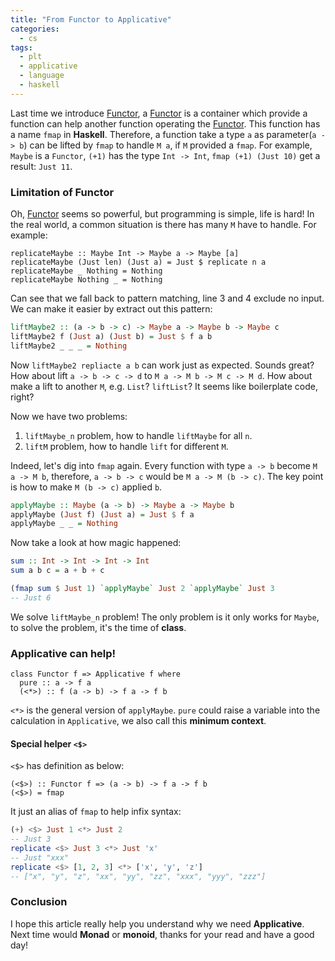 ```yaml
---
title: "From Functor to Applicative"
categories:
  - cs
tags:
  - plt
  - applicative
  - language
  - haskell
---
```


Last time we introduce [Functor](/blog/2019/12/13/cs/from-infinite-type-to-functor/), a [Functor](/blog/2019/12/13/cs/from-infinite-type-to-functor/)
is a container which provide a function can help another function operating the [Functor](/blog/2019/12/13/cs/from-infinite-type-to-functor/).
This function has a name `fmap` in **Haskell**. Therefore, a function take a type `a` as parameter(`a -> b`) can be lifted by `fmap`
to handle `M a`, if `M` provided a `fmap`. For example, `Maybe` is a `Functor`, `(+1)` has the type `Int -> Int`, `fmap (+1) (Just 10)`
get a result: `Just 11`.

### Limitation of Functor

Oh, [Functor](/blog/2019/12/13/cs/from-infinite-type-to-functor/) seems so powerful, but programming is simple, life is hard!
In the real world, a common situation is there has many `M` have to handle. For example:

```hs{numberLines: true}
replicateMaybe :: Maybe Int -> Maybe a -> Maybe [a]
replicateMaybe (Just len) (Just a) = Just $ replicate n a
replicateMaybe _ Nothing = Nothing
replicateMaybe Nothing _ = Nothing
```

Can see that we fall back to pattern matching, line 3 and 4 exclude no input.
We can make it easier by extract out this pattern:

```hs
liftMaybe2 :: (a -> b -> c) -> Maybe a -> Maybe b -> Maybe c
liftMaybe2 f (Just a) (Just b) = Just $ f a b
liftMaybe2 _ _ _ = Nothing
```

Now `liftMaybe2 repliacte a b` can work just as expected. Sounds great? How about lift `a -> b -> c -> d` to `M a -> M b -> M c -> M d`.
How about make a lift to another `M`, e.g. `List`? `liftList`? It seems like boilerplate code, right?

Now we have two problems:

1. `liftMaybe_n` problem, how to handle `liftMaybe` for all `n`.
2. `liftM` problem, how to handle `lift` for different `M`.

Indeed, let's dig into `fmap` again. Every function with type `a -> b` become `M a -> M b`, therefore, `a -> b -> c` would be
`M a -> M (b -> c)`. The key point is how to make `M (b -> c)` applied `b`.

```hs
applyMaybe :: Maybe (a -> b) -> Maybe a -> Maybe b
applyMaybe (Just f) (Just a) = Just $ f a
applyMaybe _ _ = Nothing
```

Now take a look at how magic happened:

```hs
sum :: Int -> Int -> Int -> Int
sum a b c = a + b + c

(fmap sum $ Just 1) `applyMaybe` Just 2 `applyMaybe` Just 3
-- Just 6
```

We solve `liftMaybe_n` problem! The only problem is it only works for `Maybe`, to solve the problem, it's the time of **class**.

### Applicative can help!

```hs{numberLines: true}
class Functor f => Applicative f where
  pure :: a -> f a
  (<*>) :: f (a -> b) -> f a -> f b
```

`<*>` is the general version of `applyMaybe`.
`pure` could raise a variable into the calculation in `Applicative`, we also call this **minimum context**.

#### Special helper `<$>`

`<$>` has definition as below:

```hs{numberLines: true}
(<$>) :: Functor f => (a -> b) -> f a -> f b
(<$>) = fmap
```

It just an alias of `fmap` to help infix syntax:

```hs
(+) <$> Just 1 <*> Just 2
-- Just 3
replicate <$> Just 3 <*> Just 'x'
-- Just "xxx"
replicate <$> [1, 2, 3] <*> ['x', 'y', 'z']
-- ["x", "y", "z", "xx", "yy", "zz", "xxx", "yyy", "zzz"]
```

### Conclusion

I hope this article really help you understand why we need **Applicative**. Next time would **Monad** or **monoid**,
thanks for your read and have a good day!
